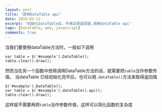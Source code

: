```yaml
---
layout: post
title: "调用DataTable api"
date: 2019-03-12
excerpt: "初始化DataTable后，不用记录返回值,调用dataTable api"
tags: [DataTable, web, javascript]
comments: true
---
```


当我们要使用dataTable方法时，一般如下调用
```
var table = $('#example').DataTable();
table.clear().draw();
```
然而当在另一个函数中想用调用DataTable方法的话，就需要把`table`当作参数传值。
当dataTable 已经初始化完毕后，也可以用``.dataTable()``方法来取得返回值
```
$('#example').DataTable();
var table = $('#example').dataTable().api();
table.clear().draw();
```
这样就不需要再把`table`当作参数传值，这样可以简化函数的复杂度
